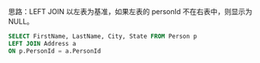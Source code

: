 思路：LEFT JOIN 以左表为基准，如果左表的 personId 不在右表中，则显示为 NULL。
```sql
SELECT FirstName, LastName, City, State FROM Person p
LEFT JOIN Address a
ON p.PersonId = a.PersonId
```
